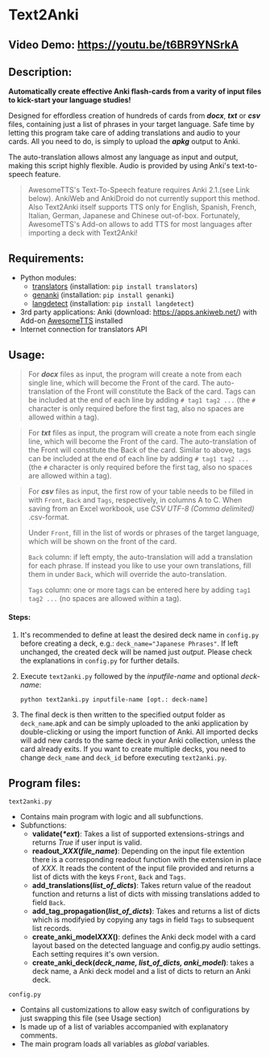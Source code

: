 # Text2Anki
## Video Demo:  <https://youtu.be/t6BR9YNSrkA>
## Description:

**Automatically create effective Anki flash-cards from a varity of input files to kick-start your language studies!**

Designed for effordless creation of hundreds of cards from ***docx***, ***txt*** or ***csv*** files, containing just a list of phrases in your target language. Safe time by letting this program take care of adding translations and audio to your cards. All you need to do, is simply to upload the ***apkg*** output to Anki.

The auto-translation allows almost any language as input and output, making this script highly flexible. Audio is provided by using Anki's text-to-speech feature.

> AwesomeTTS's Text-To-Speech feature requires Anki 2.1.(see Link below). AnkiWeb and AnkiDroid do not currently support this method. Also Text2Anki itself supports TTS only for English, Spanish, French, Italian, German, Japanese and Chinese out-of-box. Fortunately, AwesomeTTS's Add-on allows to add TTS for most languages after importing a deck with Text2Anki!

## Requirements:
- Python modules:
    - [translators](https://pypi.org/project/translators/) (installation: `pip install translators`)
    - [genanki](https://pypi.org/project/genanki/) (installation: `pip install genanki`)
    - [langdetect](https://pypi.org/project/langdetect/) (installation: `pip install langdetect`)
- 3rd party applications: Anki (download: https://apps.ankiweb.net/) with Add-on [AwesomeTTS](https://ankiweb.net/shared/info/1436550454) installed
- Internet connection for translators API

## Usage:
> For ***docx*** files as input, the program will create a note from each single line, which will become the Front of the card. The auto-translation of the Front will constitute the Back of the card. Tags can be included at the end of each line by adding `# tag1 tag2 ...` (the `#` character is only required before the first tag, also no spaces are allowed within a tag).

> For ***txt*** files as input, the program will create a note from each single line, which will become the Front of the card. The auto-translation of the Front will constitute the Back of the card. Similar to above, tags can be included at the end of each line by adding `# tag1 tag2 ...` (the `#` character is only required before the first tag, also no spaces are allowed within a tag).

> For ***csv*** files as input, the first row of your table needs to be filled in with `Front`, `Back` and `Tags`, respectively, in columns A to C. When saving from an Excel workbook, use *CSV UTF-8 (Comma delimited)* .csv-format.
>
> Under `Front`, fill in the list of words or phrases of the target language, which will be shown on the front of the card.
>
> `Back` column: if left empty, the auto-translation will add a translation for each phrase. If instead you like to use your own translations, fill them in under `Back`, which will override the auto-translation.
>
> `Tags` column: one or more tags can be entered here by adding `tag1 tag2 ...` (no spaces are allowed within a tag).

#### Steps:

1. It's recommended to define at least the desired deck name in `config.py` before creating a deck, e.g.: `deck_name="Japanese Phrases"`. If left unchanged, the created deck will be named just *output*. Please check the explanations in `config.py` for further details.
2. Execute `text2anki.py` followed by the *inputfile-name* and optional *deck-name*:

    `python text2anki.py inputfile-name [opt.: deck-name]`

3. The final deck is then written to the specified output folder as `deck_name`.apk and can be simply uploaded to the anki application by double-clicking or using the import function of Anki. All imported decks will add new cards to the same deck in your Anki collection, unless the card already exits. If you want to create multiple decks, you need to change `deck_name` and `deck_id` before executing `text2anki.py`.

## Program files:
```
text2anki.py
```
- Contains main program with logic and all subfunctions.
- Subfunctions:
    - **validate(*\*ext*)**: Takes a list of supported extensions-strings and returns *True* if user input is valid.
    - **readout_*XXX*(*file_name*)**: Depending on the input file extention there is a corresponding readout function with the extension in place of *XXX*. It reads the content of the input file provided and returns a list of dicts with the keys `Front`, `Back` and `Tags`.
    - **add_translations(*list_of_dicts*)**: Takes return value of the readout function and returns a list of dicts with missing translations added to field `Back`.
    - **add_tag_propagation(*list_of_dicts*)**: Takes and returns a list of dicts which is modifyied by copying any tags in field `Tags` to subsequent list records.
    - **create_anki_model*XXX*()**: defines the Anki deck model with a card layout based on the detected language and config.py audio settings. Each setting requires it's own version.
    - **create_anki_deck(*deck_name, list_of_dicts, anki_model*)**: takes a deck name, a Anki deck model and a list of dicts to return an Anki deck.
```
config.py
```
- Contains all customizations to allow easy switch of configurations by just swapping this file (see Usage section)
- Is made up of a list of variables accompanied with explanatory comments.
- The main program loads all variables as *global* variables.
